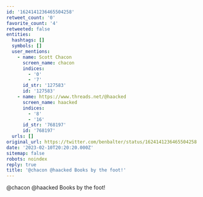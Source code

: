 ```yaml
---
id: '1624141236465504258'
retweet_count: '0'
favorite_count: '4'
retweeted: false
entities:
  hashtags: []
  symbols: []
  user_mentions:
    - name: Scott Chacon
      screen_name: chacon
      indices:
        - '0'
        - '7'
      id_str: '127583'
      id: '127583'
    - name: https://www.threads.net/@haacked
      screen_name: haacked
      indices:
        - '8'
        - '16'
      id_str: '768197'
      id: '768197'
  urls: []
original_url: https://twitter.com/benbalter/status/1624141236465504258
date: '2023-02-10T20:20:20.000Z'
sitemap: false
robots: noindex
reply: true
title: '@chacon @haacked Books by the foot!'
---
```


@chacon @haacked Books by the foot!